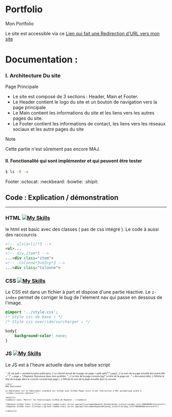 # Portfolio
Mon Portfolio

Le site est accessible via ce [Lien qui fait une Redirection d'URL vers mon site](https://raykesh-soneka.github.io/Portfolio/Le_Site_De_Raykesh)

Documentation : 
==========

### I. Architecture Du site

Page Principale 
- Le site est composé de 3 sections : Header, Main et Footer.
- Le Header contient le logo du site et un bouton de navigation vers la page principale
- Le Main contient les informations du site et les liens vers les autres pages du site.
- Le Footer contient les informations de contact, les liens vers les réseaux sociaux et les autre pages du site


> [!NOTE]
> Cette partie n'est sûrement pas encore MAJ.

#### II. Fonctionalité qui sont implémenter et qui peuvent être tester


```sh
$ ls -R -a
```
Footer :octocat: :neckbeard: :bowtie: :shipit:

## Code : Explication / démonstration 
-----------------------------

### HTML [![My Skills](https://skillicons.dev/icons?i=html)](https://skillicons.dev)

le html est basic avec des classes ( pas de css intégré ).
Le code à aussi des raccourcis
```html
<!-- ul>(a>li)*3 -->
<ul>...
<!-- div.item*5 -->
...<div class="item">
<!-- .Colonne*3>h3+p*3 -->
...<div class="Colonne">
```

### CSS [![My Skills](https://skillicons.dev/icons?i=css)](https://skillicons.dev)

Le CSS est dans un fichier à part et dispose d'une partie réactive. Le `z-index` permet de corriger le bug de l'element nav qui passe en dessous de l'image.
```CSS
@import '../style.css';  
/* Style css de base ↑ */
/* Style css override/surcharger ↓ */

body{
    background-color: none;
} 

```

### JS [![My Skills](https://skillicons.dev/icons?i=js)](https://skillicons.dev)

Le JS est à l'heure actuelle dans une balise script
<div style="font-size: 0.5em;">
```JS
var path = window.location.pathname;  // Le chemin actuel de la page
var page = path.split("/").pop();   // Le nom de la page actuelle
document.title  = " |" + page + "| Raykesh: Bienvenue dans mon protfolio. ";  // Le titre de la page
console.log(" Le titre de la page est : " + document.title);   // Affiche le titre de la page dans la console
console.log( page );   // Affiche le nom de la page actuelle dans la console

```
</div>
### Déploiment

Le Déploiment est un déploiment standard sur GitHub avec GitHub Pages suivi d'une redirection d'URL automatique grâce à `window.location.replace("")`.

<details>
<summary>:eyes: Montrer les Statistiques GitHub de Raykesh : </summary>

![Raykesh GitHub stats 1](https://github-readme-stats.vercel.app/api?username=Raykesh-Soneka\&show_icons=true\&bg_color=00000000\&locale=fr)
![Raykesh GitHub stats 2](https://github-readme-stats.vercel.app/api?username=RaykeshR\&show_icons=true\&bg_color=00000000\&locale=fr)

</details>
